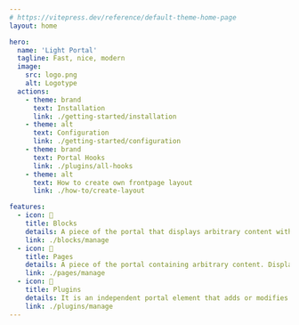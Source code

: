```yaml
---
# https://vitepress.dev/reference/default-theme-home-page
layout: home

hero:
  name: 'Light Portal'
  tagline: Fast, nice, modern
  image:
    src: logo.png
    alt: Logotype
  actions:
    - theme: brand
      text: Installation
      link: ./getting-started/installation
    - theme: alt
      text: Configuration
      link: ./getting-started/configuration
    - theme: brand
      text: Portal Hooks
      link: ./plugins/all-hooks
    - theme: alt
      text: How to create own frontpage layout
      link: ./how-to/create-layout

features:
  - icon: 🧊
    title: Blocks
    details: A piece of the portal that displays arbitrary content within the aside element. Placed on one of the six panels.
    link: ./blocks/manage
  - icon: 📰
    title: Pages
    details: A piece of the portal containing arbitrary content. Displayed as a separate part of the forum, with an individual URL.
    link: ./pages/manage
  - icon: 🧩
    title: Plugins
    details: It is an independent portal element that adds or modifies some functionality.
    link: ./plugins/manage
---
```

